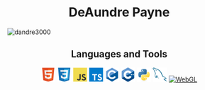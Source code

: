 <h1 align="center">DeAundre Payne</h1>
<img src="https://komarev.com/ghpvc/?username=dandre3000&label=Profile%20views&color=0e75b6&style=flat" alt="dandre3000" />
<div align="center">
  
  ## Languages and Tools
  [<img src="https://raw.githubusercontent.com/devicons/devicon/master/icons/html5/html5-original.svg" alt="HTML5" width="32"/>](https://developer.mozilla.org/en-US/docs/web/html)
  [<img src="https://raw.githubusercontent.com/devicons/devicon/master/icons/css3/css3-original.svg" alt="CSS3" width="32"/>](https://developer.mozilla.org/en-US/docs/web/css)
  [<img src="https://raw.githubusercontent.com/devicons/devicon/master/icons/javascript/javascript-original.svg" alt="Javascript" width="32"/>](https://developer.mozilla.org/en-US/docs/web/javascript)
  [<img src="https://raw.githubusercontent.com/devicons/devicon/master/icons/typescript/typescript-original.svg" alt="Typescript" width="32"/>](https://www.typescriptlang.org/docs)
  [<img src="https://github.com/devicons/devicon/blob/master/icons/c/c-original.svg" alt="C" width="32"/>](https://www.iso-9899.info/wiki/The_Standard)
  [<img src="https://github.com/devicons/devicon/blob/master/icons/cplusplus/cplusplus-original.svg" alt="C++" width="32"/>](https://isocpp.org/std/the-standard)
  [<img src="https://github.com/devicons/devicon/blob/master/icons/python/python-original.svg" alt="Python" width="32"/>](https://www.python.org/doc)
  [<img src="https://github.com/devicons/devicon/blob/master/icons/mysql/mysql-original.svg" alt="MySQL" width="32"/>](https://dev.mysql.com/doc)
  [<img src="https://registry.khronos.org/webgl/resources/WebGL-Logo.svg" alt="WebGL" width="32" height="32"/>](https://www.khronos.org/webgl)
</div>
